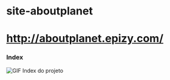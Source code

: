 # site-aboutplanet

# http://aboutplanet.epizy.com/

### Index
![GIF Index do projeto](https://github.com/DuhBorba/site-aboutplanet/blob/main/demo1.gif)
